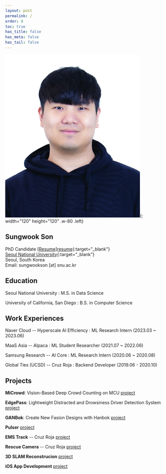 ```yaml
---
layout: post
permalink: /
order: 0
toc: true
has_title: false
has_meta: false
has_tail: false
---
```


<!-- ---
# the default layout is 'page'
layout: page
icon: fas fa-info-circle
order: 0
title: About Me
pin: true
toc: true
--- -->

![Avatar](/assets/img/profile/IMG_1868.JPG){: width="120" height="120" .w-80 .left}
## Sungwook Son
PhD Candidate [[Resume]][resume]{:target="_blank"}  
[Seoul National University][snu]{:target="_blank"}  
Seoul, South Korea  
Email: sungwookson [at] snu.ac.kr
<br>


## Education
Seoul National University
: M.S. in Data Science

University of California, San Diego
: B.S. in Computer Science 

## Work Experiences
Naver Cloud -- Hyperscale AI Efficiency
: ML Research Intern (2023.03 ~ 2023.06)

MaaS Asia -- Alpaca
: ML Student Researcher (2021.07 ~ 2022.06)

Samsung Research -- AI Core
: ML Research Intern (2020.06 ~ 2020.08)

Global Ties (UCSD) -- Cruz Roja
: Backend Developer (2019.06 - 2020.10)




## Projects

**MiCrowd**: Vision-Based Deep Crowd Counting on MCU [project][microwd]

**EdgePass**: Lightweight Distracted and Drowsiness Driver Detection System [project][edgepass]

**GANBok**: Create New Fasion Designs with Hanbok [project][ganbok]

**Pulser** [project][pulser]

**EMS Track** -- Cruz Roja [project][emstrack]

**Rescue Camera** -- Cruz Roja [project][rescam]

**3D SLAM Reconstrucion** [project][slam]

**iOS App Development** [project][ios]


<!-- ## Projects

MiCrowd: Vision-Based Deep Crowd Counting on MCU
: Pple prediction

> More about [project][microwd]
{: .prompt-info }


EdgePass: Lightweight Distracted and Drowsiness Driver Detection System
: Drowiness detection

> More about [project][edgepass]
{: .prompt-info }



GANBok: Create New Fasion Designs with Hanbok
: Image generation

> More about [project][ganbok]
{: .prompt-info }

Pulser
: UCSD HC4H

> More about [project][pulser]
{: .prompt-info }



EMS Track -- Cruz Roja
: UCSD Global Ties

> More about [project][emstrack]
{: .prompt-info }



Rescue Camera -- Cruz Roja
: Rescue Camera

> More about [project][rescam]
{: .prompt-info }



3D SLAM Reconstrucion
: Google Tango

> More about [project][slam]
{: .prompt-info }



iOS App Development
: iOS App Developments

> More about [project][ios]
{: .prompt-info } -->



<!-- > Add Markdown syntax content to file `_tabs/about.md`{: .filepath } and it will show up on this page.
{: .prompt-tip } -->

[snu]: https://www.snu.ac.kr
[resume]: /assets/papers/CV_jinchaoli.pdf
[microwd]: /blog/microwd/
[edgepass]: /blog/edgepass/
[ganbok]: /blog/ganbok/
[pulser]: /blog/pulser/
[emstrack]: /blog/emstrack/
[rescam]: /blog/rescue-camera/
[slam]: /blog/3d-reconstruction/
[ios]: /blog/ios-app-development/